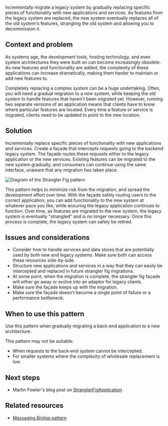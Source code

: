 Incrementally migrate a legacy system by gradually replacing specific pieces of functionality with new applications and services. As features from the legacy system are replaced, the new system eventually replaces all of the old system's features, strangling the old system and allowing you to decommission it.

## Context and problem

As systems age, the development tools, hosting technology, and even system architectures they were built on can become increasingly obsolete. As new features and functionality are added, the complexity of these applications can increase dramatically, making them harder to maintain or add new features to.

Completely replacing a complex system can be a huge undertaking. Often, you will need a gradual migration to a new system, while keeping the old system to handle features that haven't been migrated yet. However, running two separate versions of an application means that clients have to know where particular features are located. Every time a feature or service is migrated, clients need to be updated to point to the new location.

## Solution

Incrementally replace specific pieces of functionality with new applications and services. Create a façade that intercepts requests going to the backend legacy system. The façade routes these requests either to the legacy application or the new services. Existing features can be migrated to the new system gradually, and consumers can continue using the same interface, unaware that any migration has taken place.

![Diagram of the Strangler Fig pattern](./_images/strangler.png)

This pattern helps to minimize risk from the migration, and spread the development effort over time. With the façade safely routing users to the correct application, you can add functionality to the new system at whatever pace you like, while ensuring the legacy application continues to function. Over time, as features are migrated to the new system, the legacy system is eventually "strangled" and is no longer necessary. Once this process is complete, the legacy system can safely be retired.

## Issues and considerations

- Consider how to handle services and data stores that are potentially used by both new and legacy systems. Make sure both can access these resources side-by-side.
- Structure new applications and services in a way that they can easily be intercepted and replaced in future strangler fig migrations.
- At some point, when the migration is complete, the strangler fig façade will either go away or evolve into an adaptor for legacy clients.
- Make sure the façade keeps up with the migration.
- Make sure the façade doesn't become a single point of failure or a performance bottleneck.

## When to use this pattern

Use this pattern when gradually migrating a back-end application to a new architecture.

This pattern may not be suitable:

- When requests to the back-end system cannot be intercepted.
- For smaller systems where the complexity of wholesale replacement is low.

## Next steps

- Martin Fowler's blog post on [StranglerFigApplication](https://martinfowler.com/bliki/StranglerFigApplication.html)

## Related resources

- [Messaging Bridge pattern](./messaging-bridge.yml)

